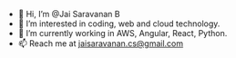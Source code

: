 - 👋 Hi, I’m @Jai Saravanan B
- 👀 I’m interested in coding, web and cloud technology.
- 🌱 I’m currently working in AWS, Angular, React, Python.
- 📫 Reach me at jaisaravanan.cs@gmail.com
